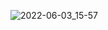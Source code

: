 
![2022-06-03_15-57](https://user-images.githubusercontent.com/32282846/171932042-9df4eb39-4ac4-437f-8704-e7aecd06a460.png)

